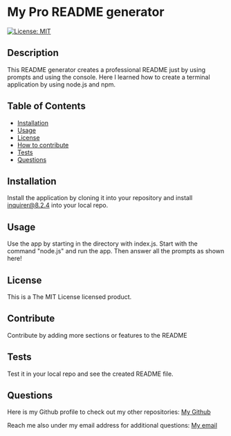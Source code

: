 # My Pro README generator 
[![License: MIT](https://img.shields.io/badge/License-MIT-yellow.svg)](https://opensource.org/licenses/MIT)

## Description

This README generator creates a professional README just by using prompts and using the console. Here I learned how to create a terminal application by using node.js and npm.

## Table of Contents

- [Installation](#installation)
- [Usage](#usage)
- [License](#license)
- [How to contribute](#contribute)
- [Tests](#tests)
- [Questions](#questions)

## Installation

Install the application by cloning it into your repository and install inquirer@8.2.4 into your local repo.

## Usage

Use the app by starting in the directory with index.js. Start with the command "node.js" and run the app. Then answer all the prompts as shown here!

## License

This is a The MIT License licensed product.

## Contribute

Contribute by adding more sections or features to the README

## Tests

Test it in your local repo and see the created README file.

## Questions

Here is my Github profile to check out my other repositories: [My Github](https://github.com/Samm1911)

Reach me also under my email address for additional questions: [My email](mailto:s_gostanian@hotmail.com)